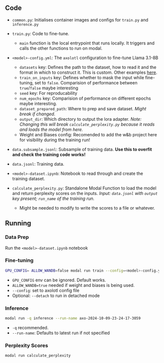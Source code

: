## Code
- `common.py`: Initialises container images and configs for `train.py` and `inference.py`
- `train.py`: Code to fine-tune.
  - `main` function is the local entrypoint that runs locally. It triggers and calls the other functions to run on modal.
- `<model>-config.yml`: The `axolotl` configuration to fine-tune Llama 3.1-8B
  - `datasets` key: Defines the path to the dataset, how to read it and the format in which to construct it. This is custom. Other examples [here](https://github.com/axolotl-ai-cloud/axolotl/tree/main/examples/).
  - `train_on_inputs` key: Defines whether to mask the input while fine-tuning, set to `false`. Comparision of performance between `true`/`false` maybe interesting
  - `seed` key: For reproducability
  - `num_epochs` key: Comparision of performance on different epochs maybe interesting.
  - `dataset_prepared_path`: Where to prep and save dataset. *Might break if changed.*
  - `output_dir`: Which directory to output the lora adapter. *Note: Changing this will break `calculate_perplexity.py` because it reads and loads the model from here.*
  - Weight and Biases config: Recomended to add the w&b project here for visibility during the training run!

- `data.subsample.jsonl`: Subsample of training data. **Use this to overfit and check the training code works!**

- `data.jsonl`: Training data.

- `<model>-dataset.ipynb`: Notebook to read through and create the training dataset.

- `calculate_perplexity.py`: Standalone Modal Function to load the model and return perplexity scores on the inputs. *Input: `data.jsonl` with `output` key present; `run_name` of the training run.*
  - Might be needed to modify to write the scores to a file or whatever.
## Running

### Data Prep
Run the `<model>-dataset.ipynb` notebook

### Fine-tuning

```bash
GPU_CONFIG= ALLOW_WANDB=false modal run train --config=<model>-config.yml --data=data.jsonl
```

- `GPU_CONFIG` env can be ignored. Default works.
- `ALLOW_WANDB=true` needed if weight and biases is being used.
- `--config`: set to axolotl config file
- Optional: `--detach` to run in detached mode


### Inference
```bash
modal run -q inference --run-name axo-2024-10-09-23-24-17-3059
```

- `-q` recommended.
- `--run-name`: Defaults to latest run if not specified


### Perplexity Scores
```bash
modal run calculate_perplexity
```
